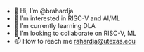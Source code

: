 - 👋 Hi, I’m @brahardja
- 👀 I’m interested in RISC-V and AI/ML
- 🌱 I’m currently learning DLA
- 💞️ I’m looking to collaborate on RISC-V, ML
- 📫 How to reach me rahardja@utexas.edu

<!---
brahardja/brahardja is a ✨ special ✨ repository because its `README.md` (this file) appears on your GitHub profile.
You can click the Preview link to take a look at your changes.
--->
